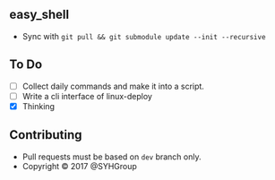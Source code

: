 ## easy_shell

* Sync with `git pull && git submodule update --init --recursive`

## To Do
* [ ] Collect daily commands and make it into a script.
* [ ] Write a cli interface of linux-deploy
* [x] Thinking

## Contributing
* Pull requests must be based on `dev` branch only.
* Copyright © 2017 @SYHGroup
